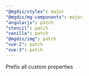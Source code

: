 ```yaml
---
"@mgdis/styles": major
"@mgdis/mg-components": major
"angularjs": patch
"stencil": patch
"vanilla": patch
"@mgdis/img": patch
"vue-2": patch
"vue-3": patch
---
```


Prefix all custom properties
